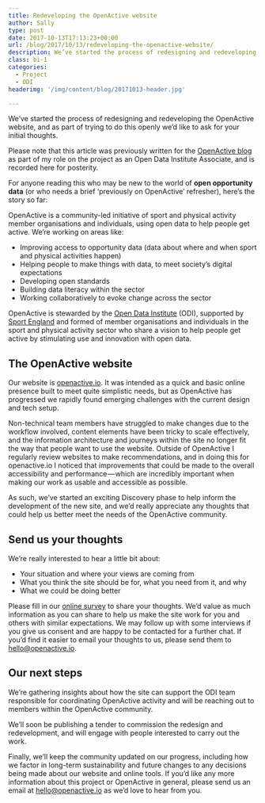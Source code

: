 ```yaml
---
title: Redeveloping the OpenActive website
author: Sally
type: post
date: 2017-10-13T17:13:23+00:00
url: /blog/2017/10/13/redeveloping-the-openactive-website/
description: We’ve started the process of redesigning and redeveloping the OpenActive website, and as part of trying to do this openly we’d like to ask for your initial thoughts.
class: bi-1
categories:
  - Project
  - ODI
headerimg: '/img/content/blog/20171013-header.jpg'

---
```

<p class="lede">
  We’ve started the process of redesigning and redeveloping the OpenActive website, and as part of trying to do this openly we’d like to ask for your initial thoughts.
</p>

<div class="contentholder--flag">
Please note that this article was previously written for the <a href="https://blog.openactive.io">OpenActive blog</a> as part of my role on the project as an Open Data Institute Associate, and is recorded here for posterity.
</div>

For anyone reading this who may be new to the world of **open opportunity data** (or who needs a brief ‘previously on OpenActive’ refresher), here’s the story so far:

OpenActive is a community-led initiative of sport and physical activity member organisations and individuals, using open data to help people get active. We’re working on areas like:

* Improving access to opportunity data (data about where and when sport and physical activities happen)
* Helping people to make things with data, to meet society’s digital expectations
* Developing open standards
* Building data literacy within the sector
* Working collaboratively to evoke change across the sector

OpenActive is stewarded by the [Open Data Institute](http://theodi.org) (ODI), supported by [Sport England](https://www.sportengland.org/) and formed of member organisations and individuals in the sport and physical activity sector who share a vision to help people get active by stimulating use and innovation with open data.

## The OpenActive website
Our website is [openactive.io](https://openactive.io/). It was intended as a quick and basic online presence built to meet quite simplistic needs, but as OpenActive has progressed we rapidly found emerging challenges with the current design and tech setup.

Non-technical team members have struggled to make changes due to the workflow involved, content elements have been tricky to scale effectively, and the information architecture and journeys within the site no longer fit the way that people want to use the website. Outside of OpenActive I regularly review websites to make recommendations, and in doing this for openactive.io I noticed that improvements that could be made to the overall accessibility and performance — which are incredibly important when making our work as usable and accessible as possible.

As such, we’ve started an exciting Discovery phase to help inform the development of the new site, and we’d really appreciate any thoughts that could help us better meet the needs of the OpenActive community.

## Send us your thoughts
We’re really interested to hear a little bit about:

* Your situation and where your views are coming from
* What you think the site should be for, what you need from it, and why
* What we could be doing better

Please fill in our [online survey](https://docs.google.com/forms/d/e/1FAIpQLSfBjsaYWqCWA5Jc--J5OyWrS6B-KZg87eY1HYIz8bIj7QQ8aw/viewform?usp=sf_link) to share your thoughts. We’d value as much information as you can share to help us make the site work for you and others with similar expectations. We may follow up with some interviews if you give us consent and are happy to be contacted for a further chat. If you’d find it easier to email your thoughts to us, please send them to hello@openactive.io.

## Our next steps
We’re gathering insights about how the site can support the ODI team responsible for coordinating OpenActive activity and will be reaching out to members within the OpenActive community.

We’ll soon be publishing a tender to commission the redesign and redevelopment, and will engage with people interested to carry out the work.

Finally, we’ll keep the community updated on our progress, including how we factor in long-term sustainability and future changes to any decisions being made about our website and online tools.
If you’d like any more information about this project or OpenActive in general, please send us an email at hello@openactive.io as we’d love to hear from you.
